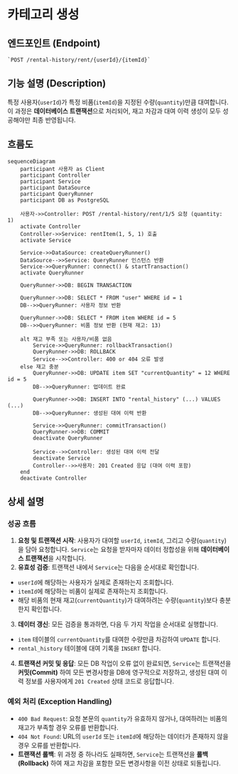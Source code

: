 # 카테고리 생성

## 엔드포인트 (Endpoint)

    `POST /rental-history/rent/{userId}/{itemId}`

## 기능 설명 (Description)

특정 사용자(`userId`)가 특정 비품(`itemId`)을 지정된 수량(`quantity`)만큼 대여합니다. 이 과정은 **데이터베이스 트랜잭션**으로 처리되어, 재고 차감과 대여 이력 생성이 모두 성공해야만 최종 반영됩니다.

## 흐름도

```mermaid
sequenceDiagram
    participant 사용자 as Client
    participant Controller
    participant Service
    participant DataSource
    participant QueryRunner
    participant DB as PostgreSQL

    사용자->>Controller: POST /rental-history/rent/1/5 요청 (quantity: 1)
    activate Controller
    Controller->>Service: rentItem(1, 5, 1) 호출
    activate Service

    Service->>DataSource: createQueryRunner()
    DataSource-->>Service: QueryRunner 인스턴스 반환
    Service->>QueryRunner: connect() & startTransaction()
    activate QueryRunner

    QueryRunner->>DB: BEGIN TRANSACTION

    QueryRunner->>DB: SELECT * FROM "user" WHERE id = 1
    DB-->>QueryRunner: 사용자 정보 반환

    QueryRunner->>DB: SELECT * FROM item WHERE id = 5
    DB-->>QueryRunner: 비품 정보 반환 (현재 재고: 13)

    alt 재고 부족 또는 사용자/비품 없음
        Service->>QueryRunner: rollbackTransaction()
        QueryRunner->>DB: ROLLBACK
        Service-->>Controller: 400 or 404 오류 발생
    else 재고 충분
        QueryRunner->>DB: UPDATE item SET "currentQuantity" = 12 WHERE id = 5
        DB-->>QueryRunner: 업데이트 완료

        QueryRunner->>DB: INSERT INTO "rental_history" (...) VALUES (...)
        DB-->>QueryRunner: 생성된 대여 이력 반환

        Service->>QueryRunner: commitTransaction()
        QueryRunner->>DB: COMMIT
        deactivate QueryRunner

        Service-->>Controller: 생성된 대여 이력 전달
        deactivate Service
        Controller-->>사용자: 201 Created 응답 (대여 이력 포함)
    end
    deactivate Controller
```

## 상세 설명

### 성공 흐름

1.  **요청 및 트랜잭션 시작**: 사용자가 대여할 `userId`, `itemId`, 그리고 수량(`quantity`)을 담아 요청합니다. `Service`는 요청을 받자마자 데이터 정합성을 위해 **데이터베이스 트랜잭션**을 시작합니다.
2.  **유효성 검증**: 트랜잭션 내에서 `Service`는 다음을 순서대로 확인합니다.

- `userId`에 해당하는 사용자가 실제로 존재하는지 조회합니다.
- `itemId`에 해당하는 비품이 실제로 존재하는지 조회합니다.
- 해당 비품의 현재 재고(`currentQuantity`)가 대여하려는 수량(`quantity`)보다 충분한지 확인합니다.

3.  **데이터 갱신**: 모든 검증을 통과하면, 다음 두 가지 작업을 순서대로 실행합니다.

- `item` 테이블의 `currentQuantity`를 대여한 수량만큼 차감하여 `UPDATE` 합니다.
- `rental_history` 테이블에 대여 기록을 `INSERT` 합니다.

4.  **트랜잭션 커밋 및 응답**: 모든 DB 작업이 오류 없이 완료되면, `Service`는 트랜잭션을 **커밋(Commit)** 하여 모든 변경사항을 DB에 영구적으로 저장하고, 생성된 대여 이력 정보를 사용자에게 `201 Created` 상태 코드로 응답합니다.

### 예외 처리 (Exception Handling)

- `400 Bad Request`: 요청 본문의 `quantity`가 유효하지 않거나, 대여하려는 비품의 재고가 부족할 경우 오류를 반환합니다.
- `404 Not Found`: URL의 `userId` 또는 `itemId`에 해당하는 데이터가 존재하지 않을 경우 오류를 반환합니다.
- **트랜잭션 롤백**: 위 과정 중 하나라도 실패하면, `Service`는 트랜잭션을 **롤백(Rollback)** 하여 재고 차감을 포함한 모든 변경사항을 이전 상태로 되돌립니다.
